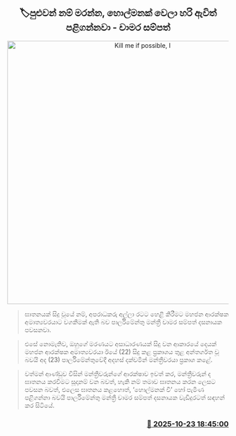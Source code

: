 <p align='center'><b><h2 align='center' title='Kill me if possible, I'll come back as a ghost and take revenge - Chamara Sampath'>🏷පුළුවන් නම් මරන්න, හොල්මනක් වෙලා හරි ඇවිත් පළිගන්නවා - චාමර සම්පත්</h2></b></p>
<p align='center'><img src='https://helakuru.sgp1.cdn.digitaloceanspaces.com/esana/images/lib/chamara-sampath-dasanayake-parliment-tt.jpg' width='600' alt='Kill me if possible, I'll come back as a ghost and take revenge - Chamara Sampath'></p>

> ඝාතනයක් සිදු වූයේ නම්, අපරාධකරු අල්ලා රටට හෙළි කිරීමට මහජන ආරක්ෂක අමාත්‍යවරයාට වගකීමක් ඇති බව පාර්ලිමේන්තු මන්ත්‍රී චාමර සම්පත් දසනායක පවසනවා.

> එසේ නොමැතිව, ඔහුගේ මරණයට අසාධාරණයක් සිදු වන ආකාරයේ දෙයක් මහජන ආරක්ෂක අමාත්‍යවරයා ඊයේ (22) සිදු කළ ප්‍රකාශය තුළ අන්තර්ගත වූ බවයි අද (23) පාර්ලිමේන්තුවේදී අදහස් දක්වමින් මන්ත්‍රීවරයා ප්‍රකාශ කළේ.

> වත්මන් ආණ්ඩුව විසින් මන්ත්‍රීවරුන්ගේ ආරක්ෂාව ඉවත් කර, මන්ත්‍රීවරුන් ද ඝාතනය කරවීමට සූදානම් වන බවත්, හැකි නම් තමාව ඝාතනය කරන ලෙසට පවසන බවත්, එලෙස ඝාතනය කළහොත්, ‘හොල්මනක් වී’ හෝ පැමිණ පළිගන්නා බවයි පාර්ලිමේන්තු මන්ත්‍රී චාමර සම්පත් දසනායක වැඩිදුරටත් සඳහන් කර සිටියේ.



<h3 align='right'><a href='https://www.helakuru.lk/esana/p/114739/'>📅 2025-10-23 18:45:00</a></h3>
